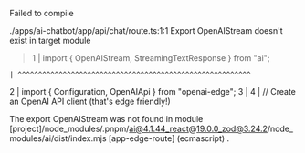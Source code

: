 Failed to compile

./apps/ai-chatbot/app/api/chat/route.ts:1:1
Export OpenAIStream doesn't exist in target module

> 1 | import { OpenAIStream, StreamingTextResponse } from "ai";

    | ^^^^^^^^^^^^^^^^^^^^^^^^^^^^^^^^^^^^^^^^^^^^^^^^^^^^^^^^^

2 | import { Configuration, OpenAIApi } from "openai-edge";
3 |
4 | // Create an OpenAI API client (that's edge friendly!)

The export OpenAIStream was not found in module [project]/node_modules/.pnpm/ai@4.1.44_react@19.0.0_zod@3.24.2/node_modules/ai/dist/index.mjs [app-edge-route] (ecmascript) <exports>.
